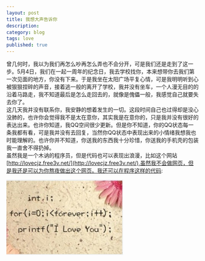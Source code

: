 ```yaml
---
layout: post
title: 我想大声告诉你
description:
category: blog
tags: love
published: true
---
```


曾几何时，我以为我们再怎么吵再怎么弄也不会分开，可是我们还是走到了这一步。5月4日，我们在一起一周年的纪念日，我去学校找你，本来想带你去我们第一次见面的地方，你没有下来。于是我坐在太阳广场平复心情，可是我明明听到心被狠狠捏碎的声音，接着逃一般的离开了学校，我并没有坐车，一个人漫无目的的沿着马路走，我不知道最后是怎么走回去的，就像是傀儡一般，我感觉自己就要失去你了。  
这几天我并没有联系你，我安静的想着发生的一切。这段时间自己也过得却是没心没肺的，也许你会觉得我不是太在意你，其实我是在意你的，只是我并没有很好的表达出来。也许你知道，我QQ空间很少更新。但是你不知道，你的QQ状态每一条我都有看，可是我并没有去回复，当然你QQ状态中表现出来的小情绪我想我也时能理解的。也许你并不知道，你送我的东西我十分珍惜，你送我的手机壳的包装我一直舍不得扔掉。  
虽然我是一个木讷的程序员，但是代码也可以表现出浪漫，比如这个网站[http://lovecjz.free3v.net/](http://lovecjz.free3v.net/),虽然我不会做网页，但是我还是可以为你熬夜做出这个网页。我还可以在程序这样的代码:  

![forever_love](/images/blog-article-images/blog/forever_love.jpg) 
